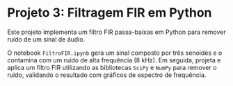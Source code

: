 # Projeto 3: Filtragem FIR em Python

Este projeto implementa um filtro FIR passa-baixas em Python para remover ruído de um sinal de áudio.

O notebook `FiltroFIR.ipynb` gera um sinal composto por três senoides e o contamina com um ruído de alta frequência (8 kHz). Em seguida, projeta e aplica um filtro FIR utilizando as bibliotecas `SciPy` e `NumPy` para remover o ruído, validando o resultado com gráficos de espectro de frequência.
